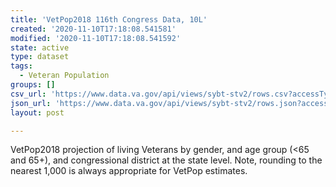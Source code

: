 ```yaml
---
title: 'VetPop2018 116th Congress Data, 10L'
created: '2020-11-10T17:18:08.541581'
modified: '2020-11-10T17:18:08.541592'
state: active
type: dataset
tags:
  - Veteran Population
groups: []
csv_url: 'https://www.data.va.gov/api/views/sybt-stv2/rows.csv?accessType=DOWNLOAD'
json_url: 'https://www.data.va.gov/api/views/sybt-stv2/rows.json?accessType=DOWNLOAD'
layout: post

---
```

VetPop2018 projection of living Veterans by gender, and age group (<65 and 65+), and congressional district at the state level. Note, rounding to the nearest 1,000 is always appropriate for VetPop estimates.
